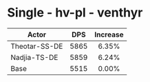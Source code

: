 # Single - hv-pl - venthyr
| Actor | DPS | Increase |
|---|:---:|:---:|
|Theotar-SS-DE|5865|6.35%|
|Nadjia-TS-DE|5859|6.24%|
|Base|5515|0.00%|
